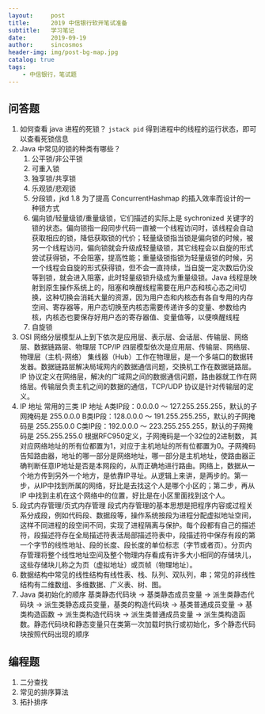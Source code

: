 ```yaml
---
layout:     post
title:      2019 中信银行软开笔试准备
subtitle:   学习笔记
date:       2019-09-19
author:     sincosmos
header-img: img/post-bg-map.jpg
catalog: true
tags:
    - 中信银行，笔试题
---
```


## 问答题
1. 如何查看 java 进程的死锁？
   `jstack pid` 得到进程中的线程的运行状态，即可以查看死锁信息
2. Java 中常见的锁的种类有哪些？
   1) 公平锁/非公平锁
   2) 可重入锁
   3) 独享锁/共享锁
   4) 乐观锁/悲观锁
   5) 分段锁，jkd 1.8 为了提高 ConcurrentHashmap 的插入效率而设计的一种锁方式
   6) 偏向锁/轻量级锁/重量级锁，它们描述的实际上是 sychronized 关键字的锁的状态。偏向锁指一段同步代码一直被一个线程访问时，该线程会自动获取相应的锁，降低获取锁的代价；轻量级锁指当锁是偏向锁的时候，被另一个线程访问，偏向锁就会升级成轻量级锁，其它线程会以自旋的形式尝试获得锁，不会阻塞，提高性能；重量级锁指锁为轻量级锁的时候，另一个线程会自旋的形式获得锁，但不会一直持续，当自旋一定次数后仍没等到锁，就会进入阻塞，此时轻量级锁升级成为重量级锁。Java 线程是映射到原生操作系统上的，阻塞和唤醒线程需要在用户态和核心态之间切换，这种切换会消耗大量的资源，因为用户态和内核态有各自专用的内存空间、寄存器等，用户态切换至内核态需要传递许多的变量、参数给内核，内核态也要保存好用户态的寄存器值、变量值等，以便唤醒线程
   7) 自旋锁
3. OSI 网络分层模型从上到下依次是应用层、表示层、会话层、传输层、网络层、数据链路层、物理层
   TCP/IP 四层模型依次是应用层、传输层、网络层、物理层（主机-网络）
   集线器（Hub）工作在物理层，是一个多端口的数据转发器。数据链路层解决局域网内的数据通信问题，交换机工作在数据链路层。IP 协议定义在网络层，解决的广域网之间的数据通信问题，路由器就工作在网络层。传输层负责主机之间的数据的通信，TCP/UDP 协议是针对传输层的定义。
4. IP 地址
   常用的三类 IP 地址
   A类IP段：0.0.0.0 ～ 127.255.255.255，默认的子网掩码是 255.0.0.0
   B类IP段：128.0.0.0 ～ 191.255.255.255，默认的子网掩码是 255.255.0.0
   C类IP段：192.0.0.0 ～ 223.255.255.255，默认的子网掩码是 255.255.255.0
   根据RFC950定义，子网掩码是一个32位的2进制数， 其对应网络地址的所有位都置为1，对应于主机地址的所有位都置为0。子网掩码告知路由器，地址的哪一部分是网络地址，哪一部分是主机地址，使路由器正确判断任意IP地址是否是本网段的，从而正确地进行路由。网络上，数据从一个地方传到另外一个地方，是依靠IP寻址。从逻辑上来讲，是两步的。第一步，从IP中找到所属的网络，好比是去找这个人是哪个小区的；第二步，再从IP 中找到主机在这个网络中的位置，好比是在小区里面找到这个人。 
5. 段式内存管理/页式内存管理
   段式内存管理的基本思想是把程序内容或过程关系分成段，例如代码段、数据段等，操作系统按段为进程分配虚拟地址空间，这样不同进程的段空间不同，实现了进程隔离与保护。每个段都有自己的描述符，段描述符存在全局描述符表活局部描述符表中，段描述符中保存有段的第一个字节的线性地址、段的长度、段长度的单位标志（字节或者页）。分页内存管理将整个线性地址空间及整个物理内存看成有许多大小相同的存储块儿，这些存储块儿称之为页（虚拟地址）或页帧（物理地址）。
6. 数据结构中常见的线性结构有线性表、栈、队列、双队列，串；常见的非线性结构有二维数组、多维数据、广义表、树、图。
7. Java 类初始化的顺序
	基类静态代码块 -> 基类静态成员变量 -> 派生类静态代码块 -> 派生类静态成员变量，基类的构造代码块 -> 基类普通成员变量 -> 基类构造函数 -> 派生类构造代码块 -> 派生类普通成员变量 -> 派生类构造函数。静态代码块和静态变量只在类第一次加载时执行或初始化，多个静态代码块按照代码出现的顺序


## 编程题
1. 二分查找  
2. 常见的排序算法
3. 拓扑排序
